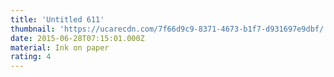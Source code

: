 ```yaml
---
title: 'Untitled 611'
thumbnail: 'https://ucarecdn.com/7f66d9c9-8371-4673-b1f7-d931697e9dbf/'
date: 2015-06-28T07:15:01.000Z
material: Ink on paper
rating: 4
---
```


